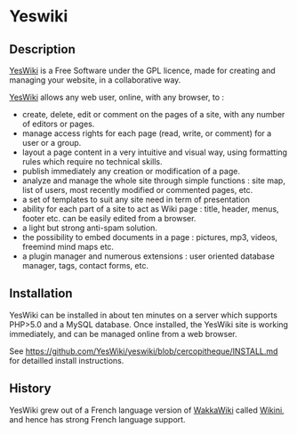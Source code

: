# Yeswiki
## Description
[YesWiki](http://yeswiki.net) is a Free Software under the GPL licence, made for creating and managing your website, in a collaborative way.

[YesWiki](http://yeswiki.net) allows any web user, online, with any browser, to :
- create, delete, edit or comment on the pages of a site, with any number of editors or pages.
- manage access rights for each page (read, write, or comment) for a user or a group.
- layout a page content in a very intuitive and visual way, using formatting rules which require no technical skills.
- publish immediately any creation or modification of a page.
- analyze and manage the whole site through simple functions : site map, list of users, most recently modified or commented pages, etc.
- a set of templates to suit any site need in term of presentation
- ability for each part of a site to act as Wiki page : title, header, menus, footer etc. can be easily edited from a browser.
- a light but strong anti-spam solution.
- the possibility to embed documents in a page : pictures, mp3, videos, freemind mind maps etc.
- a plugin manager and numerous extensions : user oriented database manager, tags, contact forms, etc.

## Installation
YesWiki can be installed in about ten minutes on a server which supports PHP>5.0 and a MySQL database. Once installed, the YesWiki site is working immediately, and can be managed online from a web browser.

See https://github.com/YesWiki/yeswiki/blob/cercopitheque/INSTALL.md for detailled install instructions.

## History
YesWiki grew out of a French language version of [WakkaWiki](https://en.wikipedia.org/wiki/WakkaWiki) called [Wikini](http://wikini.net), and hence has strong French language support.
